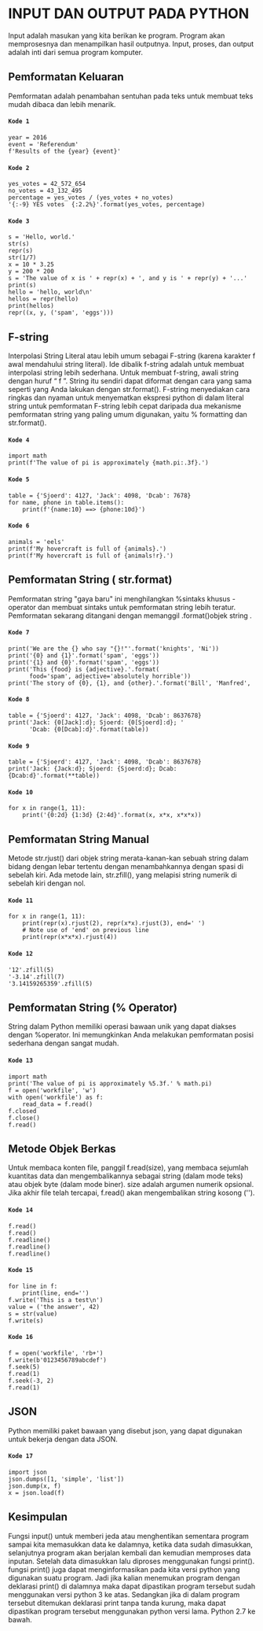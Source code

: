# INPUT DAN OUTPUT PADA PYTHON
Input adalah masukan yang kita berikan ke program.
Program akan memprosesnya dan menampilkan hasil outputnya.
Input, proses, dan output adalah inti dari semua program komputer.


## Pemformatan Keluaran
Pemformatan adalah penambahan sentuhan pada teks untuk membuat teks mudah dibaca dan lebih menarik.
#### ```Kode 1```
```
year = 2016
event = 'Referendum'
f'Results of the {year} {event}'
```
#### ```Kode 2```
```
yes_votes = 42_572_654
no_votes = 43_132_495
percentage = yes_votes / (yes_votes + no_votes)
'{:-9} YES votes  {:2.2%}'.format(yes_votes, percentage)
```
#### ```Kode 3```
```
s = 'Hello, world.'
str(s)
repr(s)
str(1/7)
x = 10 * 3.25
y = 200 * 200
s = 'The value of x is ' + repr(x) + ', and y is ' + repr(y) + '...'
print(s)
hello = 'hello, world\n'
hellos = repr(hello)
print(hellos)
repr((x, y, ('spam', 'eggs')))
```


## F-string
Interpolasi String Literal atau lebih umum sebagai F-string (karena karakter f awal mendahului string literal). Ide dibalik f-string adalah untuk membuat interpolasi string lebih sederhana. 
Untuk membuat f-string, awali string dengan huruf “ f ”. 
    String itu sendiri dapat diformat dengan cara yang sama seperti yang Anda lakukan dengan str.format(). F-string menyediakan cara ringkas dan nyaman untuk menyematkan ekspresi python di dalam literal string untuk pemformatan
F-string lebih cepat daripada dua mekanisme pemformatan string yang paling umum digunakan, yaitu % formatting dan str.format(). 
#### ```Kode 4```
```
import math
print(f'The value of pi is approximately {math.pi:.3f}.')
```
#### ```Kode 5```
```
table = {'Sjoerd': 4127, 'Jack': 4098, 'Dcab': 7678}
for name, phone in table.items():
    print(f'{name:10} ==> {phone:10d}')
```
#### ```Kode 6```
```
animals = 'eels'
print(f'My hovercraft is full of {animals}.')
print(f'My hovercraft is full of {animals!r}.')
```

## Pemformatan String ( str.format)
Pemformatan string "gaya baru" ini menghilangkan %sintaks khusus -operator dan membuat sintaks untuk pemformatan string lebih teratur. Pemformatan sekarang ditangani dengan memanggil .format()objek string .
#### ```Kode 7```
```
print('We are the {} who say "{}!"'.format('knights', 'Ni'))
print('{0} and {1}'.format('spam', 'eggs'))
print('{1} and {0}'.format('spam', 'eggs'))
print('This {food} is {adjective}.'.format(
      food='spam', adjective='absolutely horrible'))
print('The story of {0}, {1}, and {other}.'.format('Bill', 'Manfred',
```
#### ```Kode 8```
```
table = {'Sjoerd': 4127, 'Jack': 4098, 'Dcab': 8637678}
print('Jack: {0[Jack]:d}; Sjoerd: {0[Sjoerd]:d}; '
      'Dcab: {0[Dcab]:d}'.format(table))
```
#### ```Kode 9```
```
table = {'Sjoerd': 4127, 'Jack': 4098, 'Dcab': 8637678}
print('Jack: {Jack:d}; Sjoerd: {Sjoerd:d}; Dcab: {Dcab:d}'.format(**table))
```
#### ```Kode 10```
```
for x in range(1, 11):
    print('{0:2d} {1:3d} {2:4d}'.format(x, x*x, x*x*x))
```

## Pemformatan String Manual
Metode str.rjust() dari objek string merata-kanan-kan sebuah string dalam bidang dengan lebar tertentu dengan menambahkannya dengan spasi di sebelah kiri.
Ada metode lain, str.zfill(), yang melapisi string numerik di sebelah kiri dengan nol.
#### ```Kode 11```
```
for x in range(1, 11):
    print(repr(x).rjust(2), repr(x*x).rjust(3), end=' ')
    # Note use of 'end' on previous line
    print(repr(x*x*x).rjust(4))
```
#### ```Kode 12```
```
'12'.zfill(5)
'-3.14'.zfill(7)
'3.14159265359'.zfill(5)
```

## Pemformatan String (% Operator)
String dalam Python memiliki operasi bawaan unik yang dapat diakses dengan %operator. Ini memungkinkan Anda melakukan pemformatan posisi sederhana dengan sangat mudah.
#### ```Kode 13```
```
import math
print('The value of pi is approximately %5.3f.' % math.pi)
f = open('workfile', 'w')
with open('workfile') as f:
    read_data = f.read()
f.closed
f.close()
f.read()
```

## Metode Objek Berkas
Untuk membaca konten file, panggil f.read(size), yang membaca sejumlah kuantitas data dan mengembalikannya sebagai string (dalam mode teks) atau objek byte (dalam mode biner). size adalah argumen numerik opsional. Jika akhir file telah tercapai, f.read() akan mengembalikan string kosong ('').

#### ```Kode 14```
```
f.read()
f.read()
f.readline()
f.readline()
f.readline()
```
#### ```Kode 15```
```
for line in f:
    print(line, end='')
f.write('This is a test\n')
value = ('the answer', 42)
s = str(value)
f.write(s)
```
#### ```Kode 16```
```
f = open('workfile', 'rb+')
f.write(b'0123456789abcdef')
f.seek(5) 
f.read(1)
f.seek(-3, 2)  
f.read(1)
```

## JSON
Python memiliki paket bawaan yang disebut json, yang dapat digunakan untuk bekerja dengan data JSON.
#### ```Kode 17```
```
import json
json.dumps([1, 'simple', 'list'])
json.dump(x, f)
x = json.load(f)
```

## Kesimpulan
Fungsi input() untuk memberi jeda atau menghentikan sementara program sampai kita memasukkan data ke dalamnya, ketika data sudah dimasukkan, selanjutnya program akan berjalan kembali dan kemudian memproses data inputan.
Setelah data dimasukkan lalu diproses  menggunakan fungsi print(). fungsi print() juga dapat menginformasikan pada kita versi python yang digunakan suatu program. Jadi jika kalian menemukan program dengan deklarasi print() di dalamnya maka dapat dipastikan program tersebut sudah menggunakan versi python 3 ke atas. Sedangkan jika di dalam program tersebut ditemukan deklarasi print tanpa tanda kurung, maka dapat dipastikan program tersebut menggunakan python versi lama. Python 2.7 ke bawah.


